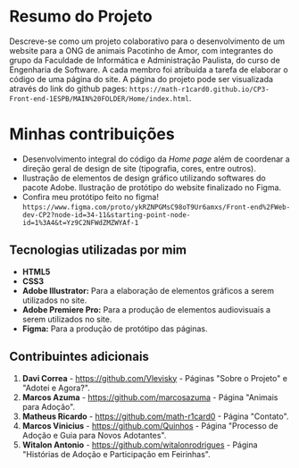# Resumo do Projeto

Descreve-se como um projeto colaborativo para o desenvolvimento de um website para a ONG de animais Pacotinho de Amor, com integrantes do grupo da Faculdade de Informática e Administração Paulista, do curso de Engenharia de Software. A cada membro foi atribuída a tarefa de elaborar o código de uma página do site. A página do projeto pode ser visualizada através do link do github pages: `https://math-r1card0.github.io/CP3-Front-end-1ESPB/MAIN%20FOLDER/Home/index.html`. 

# Minhas contribuições

- Desenvolvimento integral do código da *Home page* além de coordenar a direção geral de design de site (tipografia, cores, entre outros). 
- Ilustração de elementos de design gráfico utilizando softwares do pacote Adobe. Ilustração de protótipo do website finalizado no Figma.
- Confira meu protótipo feito no figma! `https://www.figma.com/proto/ykRZNPGMsC98oT9Ur6amxs/Front-end%2FWeb-dev-CP2?node-id=34-11&starting-point-node-id=1%3A4&t=Yz9C2NFWdZMZWYAf-1`

## Tecnologias utilizadas por mim

- **HTML5**
- **CSS3**
- **Adobe Illustrator:** Para a elaboração de elementos gráficos a serem utilizados no site.
- **Adobe Premiere Pro:** Para a produção de elementos audiovisuais a serem utilizados no site.
- **Figma:** Para a produção de protótipo das páginas.

## Contribuintes adicionais

1. **Davi Correa** - https://github.com/Vlevisky - Páginas "Sobre o Projeto" e "Adotei e Agora?".
2. **Marcos Azuma** - https://github.com/marcosazuma - Página "Animais para Adoção".
3. **Matheus Ricardo** - https://github.com/math-r1card0 - Página "Contato".
4. **Marcos Vinicius** - https://github.com/Quinhos - Página "Processo de Adoção e Guia para Novos Adotantes".
5. **Witalon Antonio** - https://github.com/witalonrodrigues - Página "Histórias de Adoção e Participação em Feirinhas".
